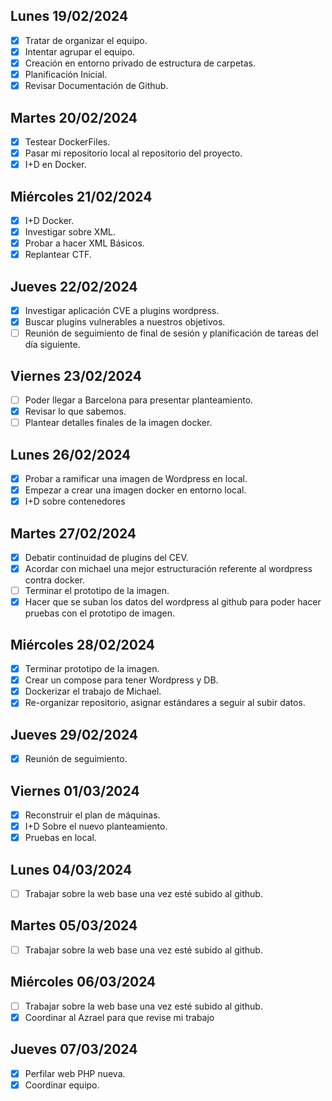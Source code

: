 ## Lunes 19/02/2024

- [X] Tratar de organizar el equipo.
- [X] Intentar agrupar el equipo.
- [X] Creación en entorno privado de estructura de carpetas.
- [X] Planificación Inicial.
- [X] Revisar Documentación de Github.

## Martes 20/02/2024

- [X] Testear DockerFiles.
- [X] Pasar mi repositorio local al repositorio del proyecto.
- [X] I+D en Docker.

## Miércoles 21/02/2024
- [X] I+D Docker.
- [X] Investigar sobre XML.
- [X] Probar a hacer XML Básicos.
- [X] Replantear CTF.

## Jueves 22/02/2024
- [X]  Investigar aplicación CVE a plugins wordpress.
- [X]  Buscar plugins vulnerables a nuestros objetivos.
- [ ]  Reunión de seguimiento de final de sesión y planificación de tareas del día siguiente.

## Viernes 23/02/2024
- [ ]  Poder llegar a Barcelona para presentar planteamiento.
- [X]  Revisar lo que sabemos.
- [ ]  Plantear detalles finales de la imagen docker.

## Lunes 26/02/2024
- [X]  Probar a ramificar una imagen de Wordpress en local.
- [X]  Empezar a crear una imagen docker en entorno local.
- [X]  I+D sobre contenedores

## Martes 27/02/2024
- [X]  Debatir continuidad de plugins del CEV.
- [X]  Acordar con michael una mejor estructuración referente al wordpress contra docker.
- [ ]  Terminar el prototipo de la imagen.
- [X]  Hacer que se suban los datos del wordpress al github para poder hacer pruebas con el prototipo de imagen.

## Miércoles 28/02/2024
- [X]  Terminar prototipo de la imagen.
- [X]  Crear un compose para tener Wordpress y DB.
- [X]  Dockerizar el trabajo de Michael.
- [X]  Re-organizar repositorio, asignar estándares a seguir al subir datos.

## Jueves 29/02/2024
- [X]  Reunión de seguimiento.

## Viernes 01/03/2024
- [X]  Reconstruir el plan de máquinas.
- [X]  I+D Sobre el nuevo planteamiento.
- [X]  Pruebas en local.

## Lunes 04/03/2024
- [ ]  Trabajar sobre la web base una vez esté subido al github.

## Martes 05/03/2024
- [ ] Trabajar sobre la web base una vez esté subido al github.

## Miércoles 06/03/2024
- [ ] Trabajar sobre la web base una vez esté subido al github.
- [X] Coordinar al Azrael para que revise mi trabajo

## Jueves 07/03/2024
- [X] Perfilar web PHP nueva.
- [X] Coordinar equipo.
